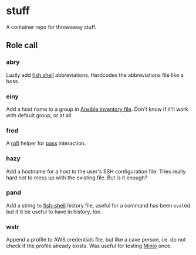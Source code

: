 # stuff #

A container repo for throwaway stuff.

## Role call ##

### abry ###

Lazily add [fish shell](https://github.com/fish-shell/fish-shell) abbreviations. Hardcodes the abbreviations file like a boss.

### einy ###

Add a host name to a group in [Ansible inventory file](http://docs.ansible.com/ansible/latest/intro_inventory.html#hosts-and-groups). Don't know if it'll work with default group, or at all.

### fred ###

A [rofi](https://github.com/DaveDavenport/rofi/) helper for [pass](https://www.passwordstore.org/) interaction.

### hazy ###

Add a hostname for a host to the user's SSH configuration file. Tries really hard not to mess up with the existing file. But is it enough?

### pand ###

Add a string to [fish-shell](https://github.com/fish-shell/fish-shell) history file, useful for a command has been `eval`ed but it'd be useful to have in history, too.

### wstr ###

Append a profile to AWS credentials file, but like a cave person, i.e. do not check if the profile already exists. Was useful for testing [Minio](https://github.com/minio/minio) once.
